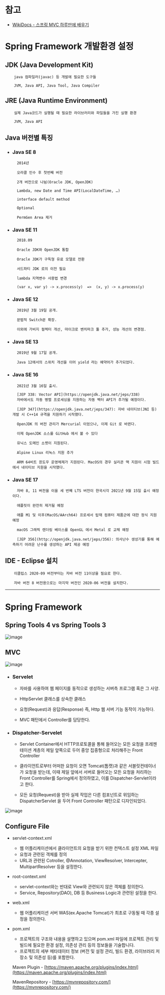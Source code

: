 # 참고

* [WikiDocs - 스프링 MVC 하루만에 배우기](https://wikidocs.net/115235)

# Spring Framework 개발환경 설정

## JDK (Java Development Kit)

        java 컴파일러(javac) 등 개발에 필요한 도구들

        JVM, Java API, Java Tool, Java Compiler

## JRE (Java Runtime Environment)

        실제 Java코드가 실행될 때 필요한 라이브러리와 파일들을 가진 실행 환경

        JVM, Java API

## Java 버전별 특징

* ### Java SE 8

        2014년

        오라클 인수 후 첫번째 버전

        2개 버전으로 나뉨(Oracle JDK, OpenJDK)

        Lambda, new Date and Time API(LocalDateTime, …)

        interface default method

        Optional

        PermGen Area 제거

* ### Java SE 11

        2018.09

        Oracle JDK와 OpenJDK 통합

        Oracle JDK가 구독형 유료 모델로 전환

        서드파티 JDK 로의 이전 필요

        lambda 지역변수 사용법 변경

        (var x, var y) -> x.process(y)  =>  (x, y) -> x.process(y)

* ### Java SE 12

        2019년 3월 19일 공개. 
        
        문법적 Switch문 확장.

        이외에 가비지 컬렉터 개선, 마이크로 벤치마크 툴 추가, 성능 개선의 변경점.

* ### Java SE 13

        2019년 9월 17일 공개. 
        
        Java 12에서의 스위치 개선을 이어 yield 라는 예약어가 추가되었다.

* ### Java SE 16

        2021년 3월 16일 출시.

        [JEP 338: Vector API](https://openjdk.java.net/jeps/338)
        자바에서도 자동 병렬 프로세싱을 지원하는 자동 벡터 API가 추가될 예정이다.

        [JEP 347](https://openjdk.java.net/jeps/347): 자바 네이티브(JNI 등) 개발 시 C++14 규격을 지원하기 시작했다.

        OpenJDK 의 버전 관리가 Mercurial 이었으나, 이제 Git 로 바뀐다.

        이제 OpenJDK 소스를 GitHub 에서 볼 수 있다

        유닉스 도메인 소켓이 지원된다.

        Alpine Linux 리눅스 지원 추가

        ARM 64비트 윈도우 운영체제가 지원된다. MacOS의 경우 실리콘 맥 지원이 시험 빌드에서 네이티브 지원을 시작했다.

* ### Java SE 17

        자바 8, 11 버전을 이을 세 번째 LTS 버전이 한국시각 2021년 9월 15일 출시 예정이다.

        애플릿이 완전히 제거될 예정

        애플 M1 및 이후(MacOS/AArch64) 프로세서 탑재 컴퓨터 제품군에 대한 정식 지원 예정

        macOS 그래픽 렌더링 베이스를 OpenGL 에서 Metal 로 교체 예정

        [JEP 356](http://openjdk.java.net/jeps/356): 의사난수 생성기를 통해 예측하기 어려운 난수를 생성하는 API 제공 예정

## IDE - Eclipse 설치

        이클립스 2020-09 버전부터는 자바 버전 11이상을 필요로 한다.

        자바 버전 8 버전용으로는 마지막 버전인 2020-06 버전을 설치한다.

---

# Spring Framework

## Spring Tools 4 vs Spring Tools 3

![image](https://user-images.githubusercontent.com/57256332/123956808-10a6bb80-d9e6-11eb-836a-794aca16f996.png)

## MVC

![image](https://user-images.githubusercontent.com/57256332/124224448-9fc7e680-db40-11eb-89d7-e3d25942738f.png)

* ### Servelet

  * 자바를 사용하여 웹 페이지를 동적으로 생성하는 서버측 프로그램 혹은 그 사양.
  
  * HttpServlet 클래스를 상속한 클래스
  
  * 요청(Request)과 응답(Response) 즉, Http 웹 서버 기능 동작이 가능하다.
  
  * MVC 패턴에서 Controller를 담당한다.

* ### Dispatcher-Servelet

  * Servlet Container에서 HTTP프로토콜을 통해 들어오는 모든 요청을 프레젠테이션 계층의 제일 앞쪽으로 두어 중앙 집중형으로 처리해주는 Front Controller
         
  * 클라이언트로부터 어떠한 요청이 오면 Tomcat(톰캣)과 같은 서블릿컨테이너가 요청을 받는데, 이때 제일 앞에서 서버로 들어오는 모든 요청을 처리하는 Front Controller를 Spring에서 정의하였고, 이를 Dispatcher-Servlet이라고 한다.
  
  * 모든 요청(Request)을 받아 실제 작업은 다른 컴포넌트로 위임하는 DispatcherServlet 을 두어 Front Controller 패턴으로 디자인되었다.

![image](https://user-images.githubusercontent.com/57256332/124436755-46b2b980-ddb1-11eb-90fc-61f28ba75d1d.png)

## Configure File

* servlet-context.xml

  * 웹 어플리케이션에서 클라이언트의 요청을 받기 위한 컨텍스트 설정 XML 파일
  * 요청과 관련된 객체를 정의
  * URL과 관련된 Cotroller, @Annotation, ViewResolver, Intercepter, MultipartResolver 등을 설정한다.

* root-context.xml

  * servlet-context와는 반대로 View와 관련되지 않은 객체를 정의한다.
  * Service, Repository(DAO), DB 등 Business Logic과 관련된 설정을 한다.

* web.xml

  * 웹 어플리케이션 서버 WAS(ex.Apache Tomcat)가 최초로 구동될 때 각종 설정을 정의한다. 

* pom.xml

  * 프로젝트의 구조와 내용을 설명하고 있으며 pom.xml 파일에 프로젝트 관리 및 빌드에 필요한 환경 설정, 의존성 관리 등의 정보들을 기술합니다.
  * 프로젝트의 세부 메타데이터 정보 (버전 및 설정 관리, 빌드 환경, 라이브러리 저장소 및 의존성 등)를 포함한다.  

   Maven Plugin - [https://maven.apache.org/plugins/index.html](https://maven.apache.org/plugins/index.html)
  
   MavenRepository - [https://mvnrepository.com/](https://mvnrepository.com/)


